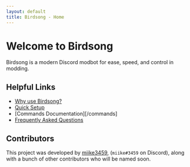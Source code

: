 ```yaml
---
layout: default
title: Birdsong - Home
---
```


# Welcome to Birdsong

Birdsong is a modern Discord modbot for ease, speed, and control in modding.

## Helpful Links

- [Why use Birdsong?](/why)
- [Quick Setup](/setup)
- [Commands Documentation][/commands]
- [Frequently Asked Questions](/faq)

## Contributors

This project was developed by [miike3459](https://github.com/miike3459), (`miike#3459` on Discord), along with a bunch of other contributors who will be named soon.
